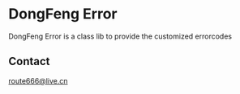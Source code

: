 # DongFeng Error

DongFeng Error is a class lib to provide the customized errorcodes

## Contact

<route666@live.cn>